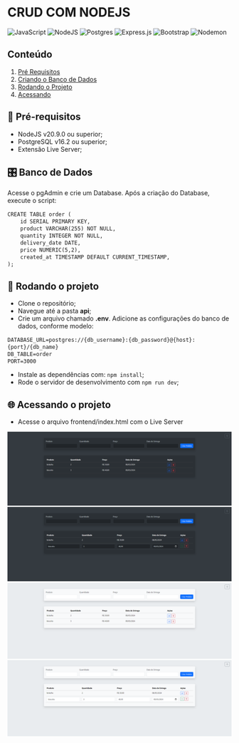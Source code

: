 # CRUD COM NODEJS

![JavaScript](https://img.shields.io/badge/javascript-%23323330.svg?style=for-the-badge&logo=javascript&logoColor=%23F7DF1E)
![NodeJS](https://img.shields.io/badge/node.js-6DA55F?style=for-the-badge&logo=node.js&logoColor=white)
![Postgres](https://img.shields.io/badge/postgres-%23316192.svg?style=for-the-badge&logo=postgresql&logoColor=white)
![Express.js](https://img.shields.io/badge/express.js-%23404d59.svg?style=for-the-badge&logo=express&logoColor=%2361DAFB)
![Bootstrap](https://img.shields.io/badge/bootstrap-%238511FA.svg?style=for-the-badge&logo=bootstrap&logoColor=white)
![Nodemon](https://img.shields.io/badge/NODEMON-%23323330.svg?style=for-the-badge&logo=nodemon&logoColor=%BBDEAD)


## Conteúdo
 1. [Pré Requisitos](#pre-requisitos)
 2. [Criando o Banco de Dados](#database)
 3. [Rodando o Projeto](#rodandoprojeto)
 4. [Acessando](#access)


<div id='pre-requisitos'/>

## 🚩 Pré-requisitos
- NodeJS v20.9.0 ou superior;
- PostgreSQL v16.2 ou superior;
- Extensão Live Server;

<div id='database'/>

## 🎛️ Banco de Dados
Acesse o pgAdmin e crie um Database.  Após a criação do Database, execute o script:
```
CREATE TABLE order (
    id SERIAL PRIMARY KEY,
    product VARCHAR(255) NOT NULL,
    quantity INTEGER NOT NULL,
    delivery_date DATE,
    price NUMERIC(5,2),
    created_at TIMESTAMP DEFAULT CURRENT_TIMESTAMP,
);
```

<div id='rodandoprojeto'/>

## 🚀 Rodando o projeto
- Clone o repositório;
- Navegue até a pasta <b>api</b>;
- Crie um arquivo chamado <b>.env</b>. Adicione as configurações do banco de dados, conforme modelo:
```
DATABASE_URL=postgres://{db_username}:{db_password}@{host}:{port}/{db_name}
DB_TABLE=order
PORT=3000
```
- Instale as dependências com: ```npm install```;
- Rode o servidor de desenvolvimento com ```npm run dev```;

<div id='access'/>

## 🌐 Acessando o projeto
- Acesse o arquivo frontend/index.html com o Live Server

![Imagem da página (tema escuro)](images/crud-nodejs-screen-dark.png)
![Imagem da edição item (tema escuro)](images/crud-nodejs-editing-screen-dark.png)
![Imagem da página (tema claro)](images/crud-nodejs-screen-light.png)
![Imagem da edição item (tema claro)](images/crud-nodejs-editing-screen-light.png)